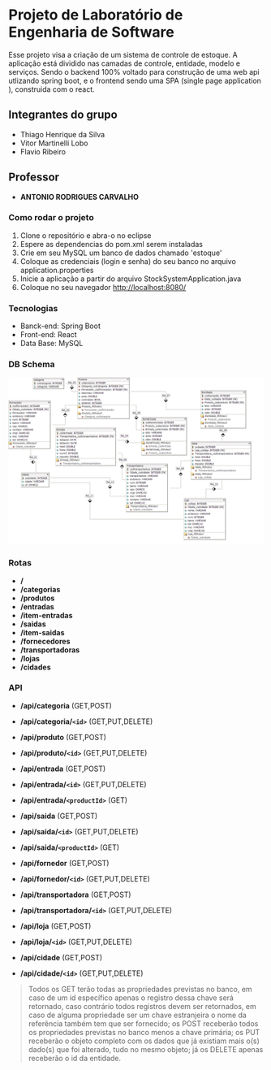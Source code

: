 # Projeto de Laboratório de Engenharia de Software

Esse projeto visa a criação de um sistema de controle de estoque. A aplicação está dividido nas camadas de controle, entidade, modelo e serviços. Sendo o backend 100% voltado para construção de uma web api utlizando spring boot, e o frontend sendo uma SPA (single page application ), construida com o react.

## Integrantes do grupo 

* Thiago Henrique da Silva
* Vitor Martinelli Lobo
* Flavio Ribeiro

## Professor

* **ANTONIO RODRIGUES CARVALHO**

### Como rodar o projeto
1. Clone o repositório e abra-o no eclipse
2. Espere as dependencias do pom.xml serem instaladas
3. Crie em seu MySQL um banco de dados chamado 'estoque'
4. Coloque as credenciais (login e senha) do seu banco no arquivo application.properties
5. Inicie a aplicação a partir do arquivo StockSystemApplication.java
6. Coloque no seu navegador [http://localhost:8080/](http://localhost:8080/) 

### Tecnologias
* Banck-end: Spring Boot
* Front-end: React
* Data Base: MySQL

### DB Schema
![Image of Data Base Schema Diagram](https://raw.githubusercontent.com/thiago-hs/StockSystem/master/SCHEMA.png)

### Rotas

* **/**
* **/categorias**
* **/produtos**
* **/entradas**
* **/item-entradas**
* **/saidas**
* **/item-saidas**
* **/fornecedores**
* **/transportadoras**
* **/lojas**
* **/cidades**

### API

* **/api/categoria** (GET,POST)
* **/api/categoria/`<id>`** (GET,PUT,DELETE)

* **/api/produto** (GET,POST)
* **/api/produto/`<id>`** (GET,PUT,DELETE)

* **/api/entrada** (GET,POST)
* **/api/entrada/`<id>`** (GET,PUT,DELETE)
* **/api/entrada/`<productId>`** (GET)

* **/api/saida** (GET,POST)
* **/api/saida/`<id>`** (GET,PUT,DELETE)
* **/api/saida/`<productId>`** (GET)

* **/api/fornedor** (GET,POST)
* **/api/fornedor/`<id>`** (GET,PUT,DELETE)

* **/api/transportadora** (GET,POST)
* **/api/transportadora/`<id>`** (GET,PUT,DELETE)

* **/api/loja** (GET,POST)
* **/api/loja/`<id>`** (GET,PUT,DELETE)

* **/api/cidade** (GET,POST)
* **/api/cidade/`<id>`** (GET,PUT,DELETE)

> Todos os GET terão todas as propriedades previstas no banco, em caso de um id específico apenas o registro dessa chave será retornado, caso contrário todos registros devem ser retornados, em caso de alguma propriedade ser um chave estranjeira o nome da referência também tem que ser fornecido; os POST receberão todos os propriedades previstas no banco menos a chave primária; os PUT receberão o objeto completo com os dados que já existiam mais o(s) dado(s) que foi alterado, tudo no mesmo objeto; já os DELETE apenas receberão o id da entidade.
